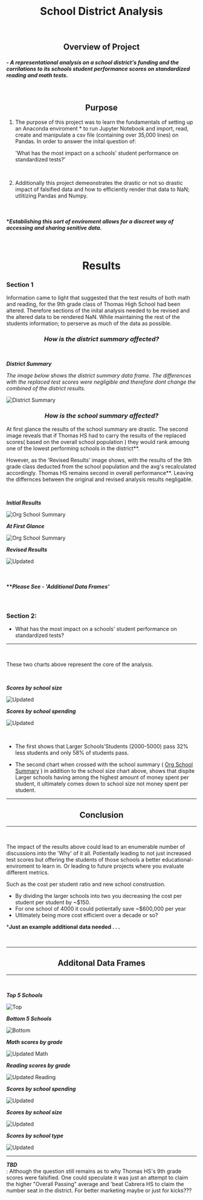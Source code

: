 <br>
<br>

# <center>School District Analysis
<br>

## <center>Overview of Project
#### - *A representational analysis on a school district's funding and the corrilations to its schools student performance scores on standardized reading and math tests.* 



<br>

## <center>Purpose

1.  The purpose of this project was to learn the fundamentals of setting up an 
 Anaconda enviroment * to run Jupyter Notebook and import, read, create and manipulate a csv file (containing over 35,000 lines) on Pandas. In order to answer the inital question of: 
            
    'What has the most impact on a schools' student performance on standardized tests?'

<br>

2.  Additionally this project demeonstrates the drastic or not so drastic impact of falsified data and how to efficiently render that data to NaN; utlitizing Pandas and Numpy.

<br>

 #### ****Establishing this sort of enviroment allows for a discreet way of accessing and sharing senitive data.***


<br>

# <center>Results 

 ### **Section 1**<br> 
 
 Information came to light that suggested that the test results of both math and reading, for the 9th grade class of Thomas High School had been altered. Therefore sections of the inital analysis needed to be revised and the altered data to be rendered NaN. While maintaining the rest of the students information; to perserve as much of the data as possible. 
  

 ### ***<center>How is the district summary affected?***

 <br>

***District Summary***<br>

 *The image below shows the district summary data frame. The differences with the replaced test scores were negligible and therefore dont change the combined of the district results.*     

![District Summary](https://github.com/Atomickilroy/School_District_Analysis/blob/main/Deliverable%20images/The%20district%20summary%20DataFrame.png)


### ***<center>How is the school summary affected?***<br>

At first glance the results of the school summary are drastic. The second image reveals that if Thomas HS had to carry the results of the replaced scores( based on the overall school population ) they would rank amoung one of the lowest performing schools in the district**.

However, as the 'Revised Results' image shows, with the results of the 9th grade class deducted from the school population and the avg's recalculated accordingly. Thomas HS remains second in overall performance**. Leaving the differnces between the original and revised analysis results negligable. 


<br>

***Initial Results***

![Org School Summary](https://github.com/Atomickilroy/School_District_Analysis/blob/main/Original%20Analysis%20images/Per_School_Summary_OG.png)

***At First Glance***

![Org School Summary](https://github.com/Atomickilroy/School_District_Analysis/blob/main/Before%20Avg_Snipit.png)


***Revised Results***

![Updated](https://github.com/Atomickilroy/School_District_Analysis/blob/main/School%20Summary_Snippit.png)

<br>

#### *****Please See - 'Additional Data Frames'***

<br>


### **Section 2**:  
- What has the most impact on a schools' student performance on standardized tests?


---
<br>

These two charts above represent the core of the analysis. 

<br>


***Scores by school size*** 
<br>

![Updated](https://github.com/Atomickilroy/School_District_Analysis/blob/main/Deliverable%20images/The%20scores%20by%20school%20size.png)
<br>

***Scores by school spending***<br>

![Updated](https://github.com/Atomickilroy/School_District_Analysis/blob/main/Deliverable%20images/The%20scores%20by%20school%20spending%20per%20student.png)

<br>

- The first shows that Larger Schools'Students (2000-5000) pass 32% less students and only 58% of students pass. 

- The second chart when crossed with the school summary ( [Org School Summary](https://github.com/Atomickilroy/School_District_Analysis/blob/main/Original%20Analysis%20images/Per_School_Summary_OG.png) ) in addition to the school size chart above, shows that dispite Larger schools having among the highest amount of money spent per student, it ultimately comes down to school size not money spent per student.  


----

## <center>Conclusion

----
<br>

The impact of the results above could lead to an enumerable number of discussions into the 'Why' of it all. Potientally leading to not just increased test scores but offering the students of those schools a better educational-enviroment to learn in. Or leading to future projects where you evaluate different metrics.

Such as the cost per student ratio and new school construstion.

- By dividing the larger schools into two you decreasing the cost per student per student by ~$150.
- For one school of 4000 it could potientally save ~$600,000 per year 
- Ultimately being more cost efficient over a decade or so?


***Just an example additional data needed . . .**

<br>


----

## <center>Additonal Data Frames

----
<br>


***Top 5 Schools***

![Top](https://github.com/Atomickilroy/School_District_Analysis/blob/main/Deliverable%20images/The%20top%205%20performing%20schools%2C%20based%20on%20the%20overall%20passing%20rate.png)


***Bottom 5 Schools***

![Bottom](https://github.com/Atomickilroy/School_District_Analysis/blob/main/Deliverable%20images/The%20bottom%205%20performing%20schools%2C%20based%20on%20the%20overall%20passing%20rate.png)


***Math scores by grade***<br>

![Updated Math](https://github.com/Atomickilroy/School_District_Analysis/blob/main/Deliverable%20images/The%20average%20math%20score%20for%20each%20grade%20level%20from%20each%20school%20.png)


***Reading scores by grade***<br>

![Updated Reading](https://github.com/Atomickilroy/School_District_Analysis/blob/main/Deliverable%20images/The%20average%20reading%20score%20for%20each%20grade%20level%20from%20each%20school%20.png)


***Scores by school spending***<br>

![Updated](https://github.com/Atomickilroy/School_District_Analysis/blob/main/Deliverable%20images/The%20scores%20by%20school%20spending%20per%20student.png)


***Scores by school size***<br>

![Updated](https://github.com/Atomickilroy/School_District_Analysis/blob/main/Deliverable%20images/The%20scores%20by%20school%20size.png)


***Scores by school type***<br>

![Updated](https://github.com/Atomickilroy/School_District_Analysis/blob/main/Deliverable%20images/The%20scores%20by%20school%20type.png)


___ 
***TBD***  
 : Although the question still remains as to why Thomas HS's 9th grade scores were falsified. One could speculate it was just an attempt to claim the higher "Overall Passing" average and 'beat Cabrera HS to claim the number seat in the district. For better marketing maybe or just for kicks???
